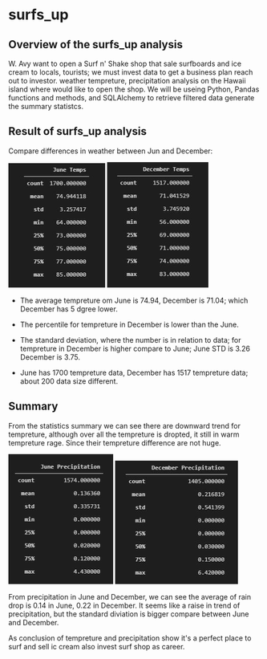 # surfs_up

## Overview of the surfs_up analysis
W. Avy want to open a Surf n' Shake shop that sale surfboards and ice cream to locals, tourists; we must invest data to get a business plan reach out to investor. weather tempreture, precipitation analysis on the Hawaii island where would like to open the shop. We will be useing Python, Pandas functions and methods, and SQLAlchemy to retrieve filtered data generate the summary statistcs.

## Result of surfs_up analysis
Compare differences in weather between Jun and December:

![June_temps](https://github.com/hayden0098/surfs_up/blob/main/Resources/June_Temps.jpg) ![Dec_temps](https://github.com/hayden0098/surfs_up/blob/main/Resources/Dec_Temps.jpg)

* The average tempreture om June is 74.94, December is 71.04; which December has 5 dgree lower.

* The percentile for tempreture in December is lower than the June.

* The standard deviation, where the number is in relation to data; for tempreture in December is higher compare to June; June STD is 3.26 December is 3.75.

* June has 1700 tempreture data, December has 1517 tempreture data; about 200 data size different.

## Summary
From the statistics summary we can see there are downward trend for tempreture, although over all the tempreture is dropted, it still in warm tempreture rage. Since their tempreture difference are not huge.

![June_Precipitation](https://github.com/hayden0098/surfs_up/blob/main/Resources/June_Precipitation.jpg) ![Dec_Precipitation](https://github.com/hayden0098/surfs_up/blob/main/Resources/Dec_Precipitation.jpg)

From precipitation in June and December, we can see the average of rain drop is 0.14 in June, 0.22 in December. It seems like a raise in trend of precipitation, but the standard diviation is bigger compare between June and December.

As conclusion of tempreture and precipitation show it's a perfect place to surf and sell ic cream also invest surf shop as career.
